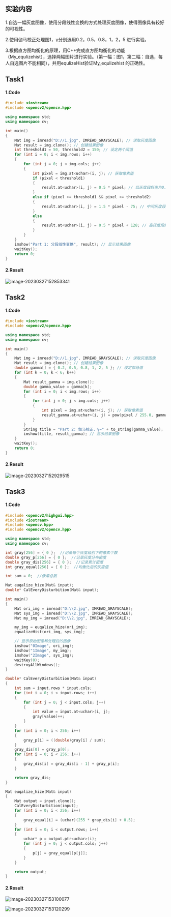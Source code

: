 ## 实验内容

1.自选一幅灰度图像，使用分段线性变换的方式处理灰度图像，使得图像具有较好的可视性。

2.使用伽马校正处理图1，γ分别选用0.2，0.5，0.8，1，2，5 进行实验。

3.根据直方图均衡化的原理，用C++完成直方图均衡化的功能（My_equlizehist），选择两幅图片进行实验。（第一幅：图1，第二幅：自选，每人自选图片不能相同），并用equlizeHist验证My_equlizehist 的正确性。

## Task1

#### 1.Code

```cpp
#include <iostream>
#include <opencv2/opencv.hpp>

using namespace std;
using namespace cv;

int main()
{
    Mat img = imread("D://1.jpg", IMREAD_GRAYSCALE); // 读取灰度图像
    Mat result = img.clone(); // 创建结果图像
    int threshold1 = 50, threshold2 = 150; // 设定两个阈值
    for (int i = 0; i < img.rows; i++)
    {
        for (int j = 0; j < img.cols; j++)
        {
            int pixel = img.at<uchar>(i, j); // 获取像素值
            if (pixel < threshold1)
            {
                result.at<uchar>(i, j) = 0.5 * pixel; // 低灰度段斜率为0.5
            }
            else if (pixel >= threshold1 && pixel <= threshold2)
            {
                result.at<uchar>(i, j) = 1.5 * pixel - 75; // 中间灰度段斜率为1.5，截距为75
            }
            else
            {
                result.at<uchar>(i, j) = 0.5 * pixel + 128; // 高灰度段斜率为0.5，截距为128
            }
        }
    }
    imshow("Part 1: 分段线性变换", result); // 显示结果图像
    waitKey();
    return 0;
}
```

#### 2.Result

![image-20230327152853341](https://raw.githubusercontent.com/kurisaW/picbed/main/img/202303271528648.png)

## Task2

#### 1.Code

```cpp
#include <iostream>
#include <opencv2/opencv.hpp>

using namespace std;
using namespace cv;

int main()
{
    Mat img = imread("D://1.jpg", IMREAD_GRAYSCALE); // 读取灰度图像
    Mat result = img.clone(); // 创建结果图像
    double gamma[] = { 0.2, 0.5, 0.8, 1, 2, 5 }; // 设定伽马值
    for (int k = 0; k < 6; k++)
    {
        Mat result_gamma = img.clone();
        double gamma_value = gamma[k];
        for (int i = 0; i < img.rows; i++)
        {
            for (int j = 0; j < img.cols; j++)
            {
                int pixel = img.at<uchar>(i, j); // 获取像素值
                result_gamma.at<uchar>(i, j) = pow(pixel / 255.0, gamma_value) * 255; // 伽马变换公式
            }
        }
        String title = "Part 2: 伽马校正，γ=" + to_string(gamma_value);
        imshow(title, result_gamma); // 显示结果图像
    }
    waitKey();
    return 0;
}
```

#### 2.Result

![image-20230327152929515](https://raw.githubusercontent.com/kurisaW/picbed/main/img/202303271529661.png)

## Task3

#### 1.Code

```cpp
#include <opencv2/highgui.hpp>
#include <iostream>
#include <opencv.hpp>
#include <opencv2/opencv.hpp>

using namespace std;
using namespace cv;

int gray[256] = { 0 };  //记录每个灰度级别下的像素个数
double gray_p[256] = { 0 };  //记录灰度分布密度
double gray_dis[256] = { 0 };  //记录累计密度
int gray_equal[256] = { 0 };  //均衡化后的灰度值

int sum = 0;  //像素总数

Mat euqalize_hize(Mat& input);
double* CalEveryDisturbition(Mat& input);

int main()
{
	Mat ori_img = imread("D:\\2.jpg", IMREAD_GRAYSCALE);
	Mat sys_img = imread("D:\\2.jpg", IMREAD_GRAYSCALE);
	Mat my_img = imread("D:\\2.jpg", IMREAD_GRAYSCALE);

	my_img = euqalize_hize(ori_img);
	equalizeHist(ori_img, sys_img);

	// 显示原始图像和处理后的图像
	imshow("0Image", ori_img);
	imshow("1Image", my_img);
	imshow("2Image", sys_img);
	waitKey(0);
	destroyAllWindows();
}

double* CalEveryDisturbition(Mat& input)
{
	int sum = input.rows * input.cols;
	for (int i = 0; i < input.rows; i++)
	{
		for (int j = 0; j < input.cols; j++)
		{
			int value = input.at<uchar>(i, j);
			gray[value]++;
		}
	}
	for (int i = 0; i < 256; i++)
	{
		gray_p[i] = ((double)gray[i] / sum);
	}
	gray_dis[0] = gray_p[0];
	for (int i = 0; i < 256; i++)
	{
		gray_dis[i] = gray_dis[i - 1] + gray_p[i];
	}

	return gray_dis;
}

Mat euqalize_hize(Mat& input)
{
	Mat output = input.clone();
	CalEveryDisturbition(input);
	for (int i = 0; i < 256; i++)
	{
		gray_equal[i] = (uchar)(255 * gray_dis[i] + 0.5);
	}
	for (int i = 0; i < output.rows; i++)
	{
		uchar* p = output.ptr<uchar>(i);
		for (int j = 0; j < output.cols; j++)
		{
			p[j] = gray_equal[p[j]];
		}
	}

	return output;
}
```

#### 2.Result

![image-20230327153100077](https://raw.githubusercontent.com/kurisaW/picbed/main/img/202303271531143.png)

![image-20230327153120299](https://raw.githubusercontent.com/kurisaW/picbed/main/img/202303271531400.png)